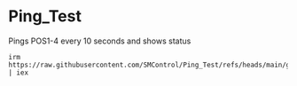 # Ping_Test

Pings POS1-4 every 10 seconds and shows status

```
irm https://raw.githubusercontent.com/SMControl/Ping_Test/refs/heads/main/gping.ps1 | iex
````
